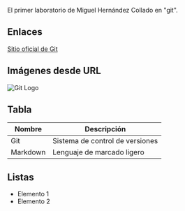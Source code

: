 El primer laboratorio de Miguel Hernández Collado en "git".

## Enlaces
[Sitio oficial de Git](https://git-scm.com/)

## Imágenes desde URL
![Git Logo](https://www.example.com/git-logo.png)

## Tabla
| Nombre     | Descripción                |
|------------|----------------------------|
| Git        | Sistema de control de versiones |
| Markdown   | Lenguaje de marcado ligero |

## Listas

- Elemento 1
- Elemento 2
  

